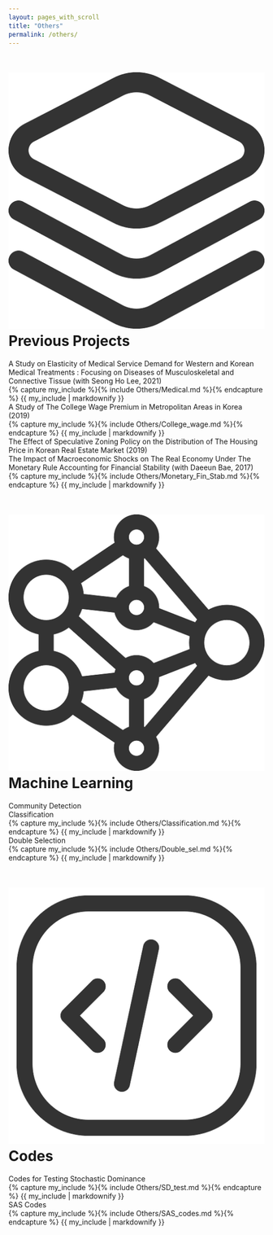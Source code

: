 ```yaml
---
layout: pages_with_scroll
title: "Others"
permalink: /others/
---
```

<!-- <img src="/assets/images/sqls.png" alt="Icon" class="item_icon">Database Works
==== -->
<!-- <div class="item_container">
    <div class="item_title"> 
        <span class="arrow"></span>
        <span >Matching with SQL</span>
    </div>
    <!-- <div class="item_content">
        {% capture my_include %}{% include Blank_pg.md %}{% endcapture %}
            {{ my_include | markdownify }}
    </div> -->
<!-- </div>
<div class="item_container">
    <div class="item_title"> 
        <span class="arrow"></span>
        <span >Compute Treatment Effects with SQL</span>
    </div>
    <!-- <div class="item_content">
        {% capture my_include %}{% include Blank_pg.md %}{% endcapture %}
            {{ my_include | markdownify }}
    </div> -->
<!-- </div> -->







<div style="margin-top: 50px;"></div>

<img src="/assets/images/projects.png" alt="Icon" class="item_icon">Previous Projects
====
<div class="item_container">
    <div class="item_title"> 
        <span class="arrow"></span>     
        <span >
            A Study on Elasticity of Medical Service Demand for Western and Korean Medical Treatments : Focusing on Diseases of Musculoskeletal and Connective Tissue (with Seong Ho Lee, 2021)
        </span>
    </div>
    <div class="item_content">
        {% capture my_include %}{% include Others/Medical.md %}{% endcapture %}
            {{ my_include | markdownify }}
    </div>
</div>
<div class="item_container">
    <div class="item_title"> 
        <span class="arrow"></span>     
        <span >
            A Study of The College Wage Premium in Metropolitan Areas in Korea (2019)
        </span>
    </div>
    <div class="item_content">
        {% capture my_include %}{% include Others/College_wage.md %}{% endcapture %}
            {{ my_include | markdownify }}
    </div>
</div>
<div class="item_container">
    <div class="item_title"> 
        <span class="arrow"></span>     
        <span >
            The Effect of Speculative Zoning Policy on the Distribution of The Housing Price in Korean Real Estate Market (2019)
        </span>
    </div>
    <!-- <div class="item_content">
        {% capture my_include %}{% include Others/Real_Estate.md %}{% endcapture %}
            {{ my_include | markdownify }}
    </div> -->
</div>
<div class="item_container">
    <div class="item_title"> 
        <span class="arrow"></span>
        <span >
            The Impact of Macroeconomic Shocks on The Real Economy Under The Monetary Rule Accounting for Financial Stability (with Daeeun Bae, 2017)
        </span>
    </div>
    <div class="item_content">
        {% capture my_include %}{% include Others/Monetary_Fin_Stab.md %}{% endcapture %}
            {{ my_include | markdownify }}
    </div>
</div>



<div style="margin-top: 50px;"></div>

<img src="/assets/images/machinelearnings.png" alt="Icon" class="item_icon">Machine Learning
====
<div class="item_container">
    <div class="item_title"> 
        <span class="arrow"></span>
        <span >
            Community Detection
        </span>
    </div>
    <!-- <div class="item_content">
        {% capture my_include %}{% include Blank_pg.md %}{% endcapture %}
            {{ my_include | markdownify }}
    </div> -->
</div>
<div class="item_container">
    <div class="item_title"> 
        <span class="arrow"></span>
        <span >
            Classification
        </span>        
    </div>
    <div class="item_content">
        {% capture my_include %}{% include Others/Classification.md %}{% endcapture %}
            {{ my_include | markdownify }}
    </div>
</div>
<div class="item_container">
    <div class="item_title"> 
        <span class="arrow"></span>     
        <span >
            Double Selection
        </span>
    </div>
    <div class="item_content">
        {% capture my_include %}{% include Others/Double_sel.md %}{% endcapture %}
            {{ my_include | markdownify }}
    </div>
</div>



<div style="margin-top: 50px;"></div>

<img src="/assets/images/codes.png" alt="Icon" class="item_icon">Codes
====
<div class="item_container">
    <div class="item_title"> 
        <span class="arrow"></span>
        <span >
            Codes for Testing Stochastic Dominance
        </span>
    </div>
    <div class="item_content">
        {% capture my_include %}{% include Others/SD_test.md %}{% endcapture %}
        {{ my_include | markdownify }}
    </div>
</div>

<div class="item_container">
    <div class="item_title"> 
        <span class="arrow"></span>
        <span>SAS Codes</span>        
    </div>
    <div class="item_content">
        {% capture my_include %}{% include Others/SAS_codes.md  %}{% endcapture %}
            {{ my_include | markdownify }}
    </div>
</div>
<!-- <div class="item_container">
    <div class="item_title"> 
        <span >
            Consulting Service (RA works): Quantifying Economic Damage
        </span>
        <span class="arrow"></span>     
    </div>
    <div class="item_content">
        {% capture my_include %}{% include Blank_pg.md %}{% endcapture %}
            {{ my_include | markdownify }}
    </div>
</div> -->
